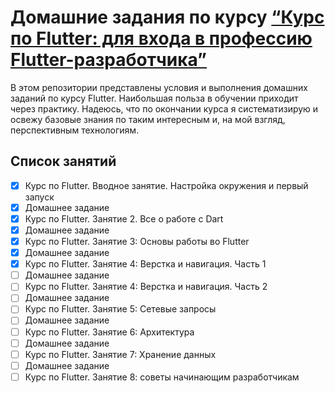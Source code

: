 # Домашние задания по курсу [“Курс по Flutter: для входа в профессию Flutter-разработчика”](https://www.youtube.com/playlist?list=PLw6SJ6q6-1YpnyZd2iG80s7Fc_r62wHMJ)

В этом репозитории представлены условия и выполнения домашних заданий по курсу Flutter. Наибольшая польза в обучении приходит через практику. Надеюсь, что по окончании курса я систематизирую и освежу базовые знания по таким интересным и, на мой взгляд, перспективным технологиям.

## Список занятий

* [x] Курс по Flutter. Вводное занятие. Настройка окружения и первый запуск
* [x] Домашнее задание
* [x] Курс по Flutter. Занятие 2. Все о работе с Dart
* [x] Домашнее задание
* [x] Курс по Flutter. Занятие 3: Основы работы во Flutter
* [x] Домашнее задание
* [x] Курс по Flutter. Занятие 4: Верстка и навигация. Часть 1
* [ ] Домашнее задание
* [ ] Курс по Flutter. Занятие 4: Верстка и навигация. Часть 2
* [ ] Домашнее задание
* [ ] Курс по Flutter. Занятие 5: Сетевые запросы
* [ ] Домашнее задание
* [ ] Курс по Flutter. Занятие 6: Архитектура
* [ ] Домашнее задание
* [ ] Курс по Flutter. Занятие 7: Хранение данных
* [ ] Домашнее задание
* [ ] Курс по Flutter. Занятие 8: советы начинающим разработчикам
